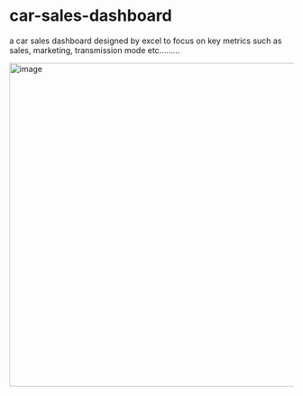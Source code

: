 # car-sales-dashboard
a car sales dashboard designed by excel to focus on key metrics such as sales, marketing, transmission mode etc.........


<img width="574" alt="image" src="https://github.com/user-attachments/assets/09ae9667-386f-4220-8e49-b9e2f2ae866d">
